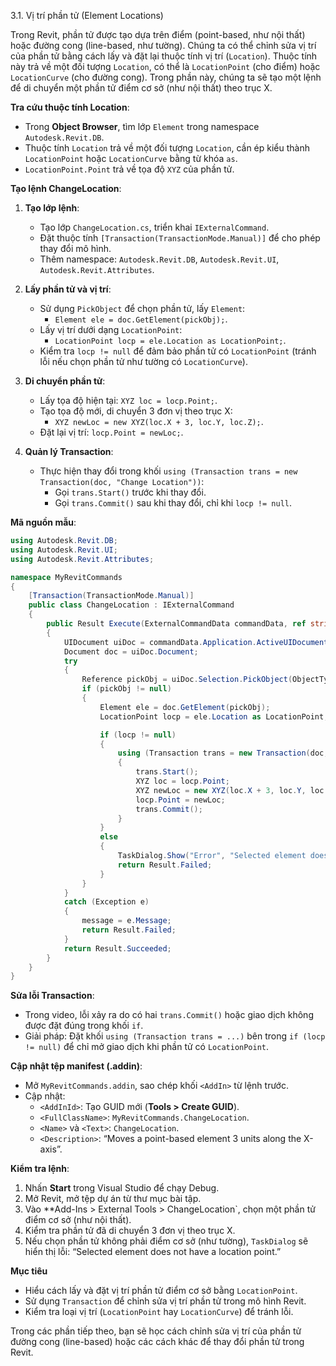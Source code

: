 3.1. Vị trí phần tử (Element Locations)  

Trong Revit, phần tử được tạo dựa trên điểm (point-based, như nội thất) hoặc đường cong (line-based, như tường). Chúng ta có thể chỉnh sửa vị trí của phần tử bằng cách lấy và đặt lại thuộc tính vị trí (`Location`). Thuộc tính này trả về một đối tượng `Location`, có thể là `LocationPoint` (cho điểm) hoặc `LocationCurve` (cho đường cong). Trong phần này, chúng ta sẽ tạo một lệnh để di chuyển một phần tử điểm cơ sở (như nội thất) theo trục X.

**Tra cứu thuộc tính Location**:  
- Trong **Object Browser**, tìm lớp `Element` trong namespace `Autodesk.Revit.DB`.  
- Thuộc tính `Location` trả về một đối tượng `Location`, cần ép kiểu thành `LocationPoint` hoặc `LocationCurve` bằng từ khóa `as`.  
- `LocationPoint.Point` trả về tọa độ `XYZ` của phần tử.  

**Tạo lệnh ChangeLocation**:  
1. **Tạo lớp lệnh**:  
   - Tạo lớp `ChangeLocation.cs`, triển khai `IExternalCommand`.  
   - Đặt thuộc tính `[Transaction(TransactionMode.Manual)]` để cho phép thay đổi mô hình.  
   - Thêm namespace: `Autodesk.Revit.DB`, `Autodesk.Revit.UI`, `Autodesk.Revit.Attributes`.  

2. **Lấy phần tử và vị trí**:  
   - Sử dụng `PickObject` để chọn phần tử, lấy `Element`:  
     - `Element ele = doc.GetElement(pickObj);`.  
   - Lấy vị trí dưới dạng `LocationPoint`:  
     - `LocationPoint locp = ele.Location as LocationPoint;`.  
   - Kiểm tra `locp != null` để đảm bảo phần tử có `LocationPoint` (tránh lỗi nếu chọn phần tử như tường có `LocationCurve`).  

3. **Di chuyển phần tử**:  
   - Lấy tọa độ hiện tại: `XYZ loc = locp.Point;`.  
   - Tạo tọa độ mới, di chuyển 3 đơn vị theo trục X:  
     - `XYZ newLoc = new XYZ(loc.X + 3, loc.Y, loc.Z);`.  
   - Đặt lại vị trí: `locp.Point = newLoc;`.  

4. **Quản lý Transaction**:  
   - Thực hiện thay đổi trong khối `using (Transaction trans = new Transaction(doc, "Change Location"))`:  
     - Gọi `trans.Start()` trước khi thay đổi.  
     - Gọi `trans.Commit()` sau khi thay đổi, chỉ khi `locp != null`.  

**Mã nguồn mẫu**:  
```csharp
using Autodesk.Revit.DB;
using Autodesk.Revit.UI;
using Autodesk.Revit.Attributes;

namespace MyRevitCommands
{
    [Transaction(TransactionMode.Manual)]
    public class ChangeLocation : IExternalCommand
    {
        public Result Execute(ExternalCommandData commandData, ref string message, ElementSet elements)
        {
            UIDocument uiDoc = commandData.Application.ActiveUIDocument;
            Document doc = uiDoc.Document;
            try
            {
                Reference pickObj = uiDoc.Selection.PickObject(ObjectType.Element);
                if (pickObj != null)
                {
                    Element ele = doc.GetElement(pickObj);
                    LocationPoint locp = ele.Location as LocationPoint;

                    if (locp != null)
                    {
                        using (Transaction trans = new Transaction(doc, "Change Location"))
                        {
                            trans.Start();
                            XYZ loc = locp.Point;
                            XYZ newLoc = new XYZ(loc.X + 3, loc.Y, loc.Z);
                            locp.Point = newLoc;
                            trans.Commit();
                        }
                    }
                    else
                    {
                        TaskDialog.Show("Error", "Selected element does not have a location point.");
                        return Result.Failed;
                    }
                }
            }
            catch (Exception e)
            {
                message = e.Message;
                return Result.Failed;
            }
            return Result.Succeeded;
        }
    }
}
```

**Sửa lỗi Transaction**:  
- Trong video, lỗi xảy ra do có hai `trans.Commit()` hoặc giao dịch không được đặt đúng trong khối `if`.  
- Giải pháp: Đặt khối `using (Transaction trans = ...)` bên trong `if (locp != null)` để chỉ mở giao dịch khi phần tử có `LocationPoint`.  

**Cập nhật tệp manifest (.addin)**:  
- Mở `MyRevitCommands.addin`, sao chép khối `<AddIn>` từ lệnh trước.  
- Cập nhật:  
  - `<AddInId>`: Tạo GUID mới (**Tools > Create GUID**).  
  - `<FullClassName>`: `MyRevitCommands.ChangeLocation`.  
  - `<Name>` và `<Text>`: `ChangeLocation`.  
  - `<Description>`: “Moves a point-based element 3 units along the X-axis”.  

**Kiểm tra lệnh**:  
1. Nhấn **Start** trong Visual Studio để chạy Debug.  
2. Mở Revit, mở tệp dự án từ thư mục bài tập.  
3. Vào **Add-Ins > External Tools > ChangeLocation`, chọn một phần tử điểm cơ sở (như nội thất).  
4. Kiểm tra phần tử đã di chuyển 3 đơn vị theo trục X.  
5. Nếu chọn phần tử không phải điểm cơ sở (như tường), `TaskDialog` sẽ hiển thị lỗi: “Selected element does not have a location point.”  

**Mục tiêu**  
- Hiểu cách lấy và đặt vị trí phần tử điểm cơ sở bằng `LocationPoint`.  
- Sử dụng `Transaction` để chỉnh sửa vị trí phần tử trong mô hình Revit.  
- Kiểm tra loại vị trí (`LocationPoint` hay `LocationCurve`) để tránh lỗi.  

Trong các phần tiếp theo, bạn sẽ học cách chỉnh sửa vị trí của phần tử đường cong (line-based) hoặc các cách khác để thay đổi phần tử trong Revit.